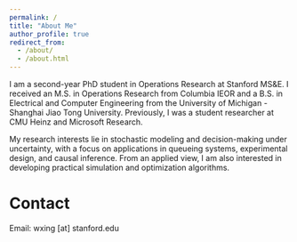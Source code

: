 ```yaml
---
permalink: /
title: "About Me"
author_profile: true
redirect_from: 
  - /about/
  - /about.html
---
```


<!--I am fortunate to work with [Ramesh Johari](https://web.stanford.edu/~rjohari/) and [Yue Hu](https://gsb-faculty.stanford.edu/yue-hu/).--> 
I am a second-year PhD student in Operations Research at Stanford MS&E. I received an M.S. in Operations Research from Columbia IEOR and a B.S. in Electrical and Computer Engineering from the University of Michigan - Shanghai Jiao Tong University. Previously, I was a student researcher at CMU Heinz and Microsoft Research.

My research interests lie in stochastic modeling and decision-making under uncertainty, with a focus on applications in queueing systems, experimental design, and causal inference. From an applied view, I am also interested in developing practical simulation and optimization algorithms.

Contact
======
Email: wxing [at] stanford.edu
